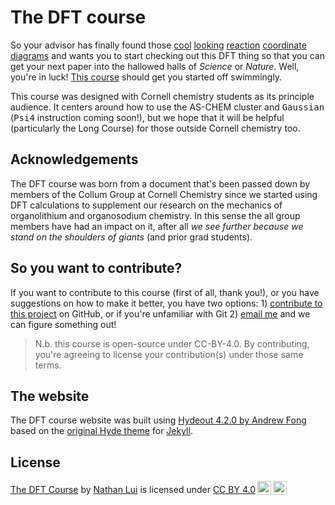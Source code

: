 <!-- markdownlint-disable-file MD026 -->

# The DFT course

So your advisor has finally found those [cool](https://doi.org/10.1039/D0CC06085B) [looking](https://www.science.org/doi/10.1126/science.abg0720) [reaction](https://pubs.acs.org/doi/10.1021/acscatal.1c03797) [coordinate](https://pubs.acs.org/doi/10.1021/jacs.1c02193) [diagrams](https://www.sciencedirect.com/science/article/pii/S1010603021000964) and wants you to start checking out this DFT thing so that you can get your next paper into the hallowed halls of *Science* or *Nature*. Well, you're in luck! [This course](thisisntnathan.github.io/dftCourse) should get you started off swimmingly.  

This course was designed with Cornell chemistry students as its principle audience. It centers around how to use the AS-CHEM cluster and <kbd>Gaussian</kbd> (<kbd>Psi4</kbd> instruction coming soon!), but we hope that it will be helpful (particularly the Long Course) for those outside Cornell chemistry too.

## Acknowledgements

The DFT course was born from a document that's been passed down by members of the Collum Group at Cornell Chemistry since we started using DFT calculations to supplement our research on the mechanics of organolithium and organosodium chemistry. In this sense the all group members have had an impact on it, after all *we see further because we stand on the shoulders of giants* (and prior grad students).  

## So you want to contribute?

If you want to contribute to this course (first of all, thank you!), or you have suggestions on how to make it better, you have two options: 1) [contribute to this project](https://www.dataschool.io/how-to-contribute-on-github/) on GitHub, or if you're unfamiliar with Git 2) [email me](mailto:nml64@cornell.edu) and we can figure something out!

>N.b. this course is open-source under CC-BY-4.0. By contributing, you're agreeing to license your contribution(s) under those same terms.

## The website

The DFT course website was built using [Hydeout 4.2.0 by Andrew Fong](https://fongandrew.github.io/hydeout/) based on the [original Hyde theme](http://hyde.getpoole.com/) for [Jekyll](http://jekyllrb.com/).

## License

<p xmlns:cc="http://creativecommons.org/ns#" xmlns:dct="http://purl.org/dc/terms/"><a property="dct:title" rel="cc:attributionURL" href="https://thisisntnathan.github.io/dftCourse/">The DFT Course</a> by <a rel="cc:attributionURL dct:creator" property="cc:attributionName" href="https://thisisntnathan.github.io/">Nathan Lui</a> is licensed under <a href="http://creativecommons.org/licenses/by/4.0/?ref=chooser-v1" target="_blank" rel="license noopener noreferrer" style="display:inline-block;">CC BY 4.0<img style="height:22px!important;margin-left:3px;vertical-align:text-bottom;" src="https://mirrors.creativecommons.org/presskit/icons/cc.svg?ref=chooser-v1"><img style="height:22px!important;margin-left:3px;vertical-align:text-bottom;" src="https://mirrors.creativecommons.org/presskit/icons/by.svg?ref=chooser-v1"></a></p>